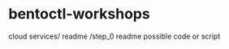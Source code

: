 # bentoctl-workshops


cloud services/
    readme
    /step_0
        readme
        possible code or script